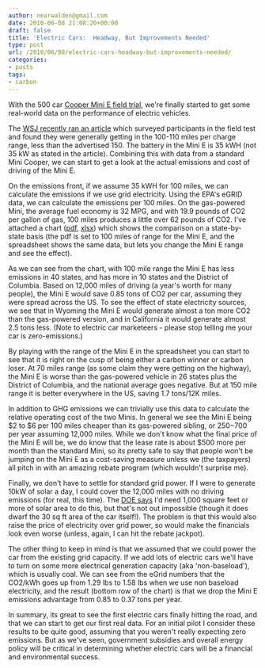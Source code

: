 ```yaml
---
author: nearwalden@gmail.com
date: 2010-06-08 21:08:20+00:00
draft: false
title: 'Electric Cars:  Headway, But Improvements Needed'
type: post
url: /2010/06/08/electric-cars-headway-but-improvements-needed/
categories:
- posts
tags:
- carbon
---
```


With the 500 car [Cooper Mini E field trial](http://www.miniusa.com/learn-mini-e.html#/learn/minimalism/MINIE-m), we're finally started to get some real-world data on the performance of electric vehicles.





The [WSJ recently ran an article](http://online.wsj.com/article/SB10001424052748703561604575282491734663452.html) which surveyed participants in the field test and found they were generally getting in the 100-110 miles per charge range, less than the advertised 150. The battery in the Mini E is 35 kWH (not 35 kW as stated in the article). Combining this with data from a standard Mini Cooper, we can start to get a look at the actual emissions and cost of driving of the Mini E.





On the emissions front, if we assume 35 kWH for 100 miles, we can calculate the emissions if we use grid electricity. Using the EPA's eGRID data, we can calculate the emissions per 100 miles. On the gas-powered Mini, the average fuel economy is 32 MPG, and with 19.9 pounds of CO2 per gallon of gas, 100 miles produces a little over 62 pounds of CO2. I've attached a chart ([pdf](http://www.nearwalden.com/blog/files/ecar.pdf), [xlsx](http://www.nearwalden.com/blog/files/ecar.xslx)) which shows the comparison on a state-by-state basis (the pdf is set to 100 miles of range for the Mini E, and the spreadsheet shows the same data, but lets you change the Mini E range and see the effect).





As we can see from the chart, with 100 mile range the Mini E has less emissions in 40 states, and has more in 10 states and the District of Columbia. Based on 12,000 miles of driving (a year's worth for many people), the Mini E would save 0.85 tons of CO2 per car, assuming they were spread across the US. To see the effect of state electricity sources, we see that in Wyoming the Mini E would generate almost a ton more CO2 than the gas-powered version, and in California it would generate almost 2.5 tons less. (Note to electric car marketeers - please stop telling me your car is zero-emissions.)





By playing with the range of the Mini E in the spreadsheet you can start to see that it is right on the cusp of being either a carbon winner or carbon loser. At 70 miles range (as some claim they were getting on the highway), the Mini E is worse than the gas-powered vehicle in 26 states plus the District of Columbia, and the national average goes negative. But at 150 mile range it is better everywhere in the US, saving 1.7 tons/12K miles.





In addition to GHG emissions we can trivially use this data to calculate the relative operating cost of the two Minis. In general we see the Mini E being $2 to $6 per 100 miles cheaper than its gas-powered sibling, or $250-$700 per year assuming 12,000 miles. While we don't know what the final price of the Mini E will be, we do know that the lease rate is about $500 more per month than the standard Mini, so its pretty safe to say that people won't be jumping on the Mini E as a cost-saving measure unless we (the taxpayers) all pitch in with an amazing rebate program (which wouldn't surprise me).





Finally, we don't have to settle for standard grid power. If I were to generate 10kW of solar a day, I could cover the 12,000 miles with no driving emissions (for real, this time). The [DOE says](http://www.energysavers.gov/your_home/electricity/index.cfm/mytopic=108400) I'd need 1,000 square feet or more of solar area to do this, but that's not out impossible (though it does dwarf the 30 sq ft area of the car itself!). The problem is that this would also raise the price of electricity over grid power, so would make the financials look even worse (unless, again, I can hit the rebate jackpot).





The other thing to keep in mind is that we assumed that we could power the car from the existing grid capacity. If we add lots of electric cars we'll have to turn on some more electrical generation capacity (aka 'non-baseload'), which is usually coal. We can see from the eGrid numbers that the CO2/kWh goes up from 1.29 lbs to 1.58 lbs when we use non baseload electricity, and the result (bottom row of the chart) is that we drop the Mini E emissions advantage from 0.85 to 0.37 tons per year.





In summary, its great to see the first electric cars finally hitting the road, and that we can start to get our first real data. For an initial pilot I consider these results to be quite good, assuming that you weren't really expecting zero emissions. But as we've seen, government subsidies and overall energy policy will be critical in determining whether electric cars will be a financial and environmental success.



